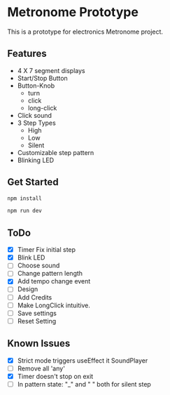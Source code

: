# Metronome Prototype

This is a prototype for electronics Metronome project.  

## Features
- 4 X 7 segment displays
- Start/Stop Button
- Button-Knob
  - turn 
  - click
  - long-click
- Click sound
- 3 Step Types
  - High
  - Low
  - Silent
- Customizable step pattern
- Blinking LED

## Get Started

```bash
npm install
```

```bash
npm run dev
```

## ToDo
- [x] Timer Fix initial step
- [x] Blink LED 
- [ ] Choose sound
- [ ] Change pattern length
- [x] Add tempo change event
- [ ] Design
- [ ] Add Credits
- [ ] Make LongClick intuitive.
- [ ] Save settings
- [ ] Reset Setting

## Known Issues

- [x] Strict mode triggers useEffect it SoundPlayer
- [ ] Remove all 'any'
- [x] Timer doesn't stop on exit
- [ ] In pattern state: "_" and " " both for silent step